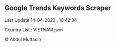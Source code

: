 

## Google Trends Keywords Scraper 
 
Last Update 14-04-2023 , 10:42:34

Country List :
VIETNAM.json



© Abdul Muttaqin 
